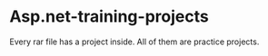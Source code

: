 # Asp.net-training-projects
Every rar file has a project inside. All of them are practice projects.
